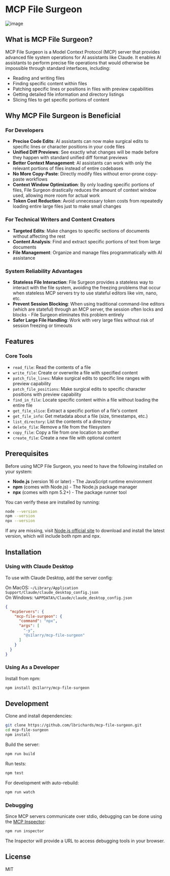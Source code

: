 # MCP File Surgeon
![image](https://github.com/user-attachments/assets/225d7d1b-3cbf-49ff-bdf1-4cf7cca3bfbe)

## What is MCP File Surgeon?

MCP File Surgeon is a Model Context Protocol (MCP) server that provides advanced file system operations for AI assistants like Claude. It enables AI assistants to perform precise file operations that would otherwise be impossible through standard interfaces, including:

- Reading and writing files
- Finding specific content within files
- Patching specific lines or positions in files with preview capabilities
- Getting detailed file information and directory listings
- Slicing files to get specific portions of content

## Why MCP File Surgeon is Beneficial

### For Developers
- **Precise Code Edits**: AI assistants can now make surgical edits to specific lines or character positions in your code files
- **Unified Diff Previews**: See exactly what changes will be made before they happen with standard unified diff format previews
- **Better Context Management**: AI assistants can work with only the relevant portions of files instead of entire codebases
- **No More Copy-Paste**: Directly modify files without error-prone copy-paste workflows
- **Context Window Optimization**: By only loading specific portions of files, File Surgeon drastically reduces the amount of context window used, allowing more room for actual work
- **Token Cost Reduction**: Avoid unnecessary token costs from repeatedly loading entire large files just to make small changes

### For Technical Writers and Content Creators
- **Targeted Edits**: Make changes to specific sections of documents without affecting the rest
- **Content Analysis**: Find and extract specific portions of text from large documents
- **File Management**: Organize and manage files programmatically with AI assistance

### System Reliability Advantages
- **Stateless File Interaction**: File Surgeon provides a stateless way to interact with the file system, avoiding the freezing problems that occur when stateless MCP servers try to use stateful editors like vim, nano, etc.
- **Prevent Session Blocking**: When using traditional command-line editors (which are stateful) through an MCP server, the session often locks and blocks - File Surgeon eliminates this problem entirely
- **Safer Large File Handling**: Work with very large files without risk of session freezing or timeouts

## Features

### Core Tools
- `read_file`: Read the contents of a file
- `write_file`: Create or overwrite a file with specified content
- `patch_file_lines`: Make surgical edits to specific line ranges with preview capability
- `patch_file_positions`: Make surgical edits to specific character positions with preview capability
- `find_in_file`: Locate specific content within a file without loading the entire file
- `get_file_slice`: Extract a specific portion of a file's content
- `get_file_info`: Get metadata about a file (size, timestamps, etc.)
- `list_directory`: List the contents of a directory
- `delete_file`: Remove a file from the filesystem
- `copy_file`: Copy a file from one location to another
- `create_file`: Create a new file with optional content

## Prerequisites

Before using MCP File Surgeon, you need to have the following installed on your system:

- **Node.js** (version 16 or later) - The JavaScript runtime environment
- **npm** (comes with Node.js) - The Node.js package manager
- **npx** (comes with npm 5.2+) - The package runner tool

You can verify these are installed by running:
```bash
node --version
npm --version
npx --version
```

If any are missing, visit [Node.js official site](https://nodejs.org/) to download and install the latest version, which will include both npm and npx.

## Installation

### Using with Claude Desktop
To use with Claude Desktop, add the server config:

On MacOS: `~/Library/Application Support/Claude/claude_desktop_config.json`  
On Windows: `%APPDATA%/Claude/claude_desktop_config.json`

```json
{
  "mcpServers": {
    "mcp-file-surgeon": {
      "command": "npx",
      "args": [
        "-y",
        "@s1larry/mcp-file-surgeon"
      ]
    }
  }
}
```

### Using As a Developer
Install from npm:

```bash
npm install @s1larry/mcp-file-surgeon
```

## Development

Clone and install dependencies:
```bash
git clone https://github.com/lbrichards/mcp-file-surgeon.git
cd mcp-file-surgeon
npm install
```

Build the server:
```bash
npm run build
```

Run tests:
```bash
npm test
```

For development with auto-rebuild:
```bash
npm run watch
```

### Debugging

Since MCP servers communicate over stdio, debugging can be done using the [MCP Inspector](https://github.com/modelcontextprotocol/inspector):

```bash
npm run inspector
```

The Inspector will provide a URL to access debugging tools in your browser.

## License

MIT
